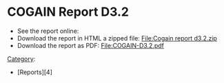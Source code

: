 # COGAIN Report D3.2

* See the report online: 
* Download the report in HTML a zipped file: [File:Cogain report d3.2.zip][1]
* Download the report as PDF: [File:COGAIN-D3.2.pdf][2]

[Category][3]: 

* [Reports][4]

[1]: /Doc/Cogain_report_d3.2.zip
[2]: /Doc/COGAIN-D3.2.pdf
[3]: /main/Special:Categories.md
[7]: /Report/Category:Reports.md
  

<!--stackedit_data:
eyJoaXN0b3J5IjpbLTc5NTgwOTM1MiwtMTgyMTY5MTY1NF19
-->